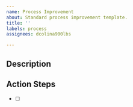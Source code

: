 ```yaml
---
name: Process Improvement
about: Standard process improvement template.
title: ''
labels: process
assignees: dcolina900lbs

---
```


## Description

## Action Steps
- [ ]

